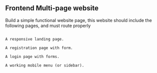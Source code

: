 ## Frontend Multi-page website

 Build a simple functional website page, this website should include the following pages, and must route properly

```

A responsive landing page.

A registration page with form.

A login page with forms.

A working mobile menu (or sidebar).

```


